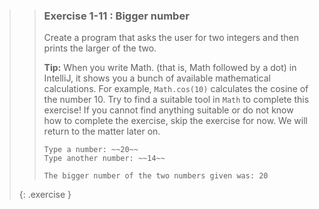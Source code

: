 >>### Exercise 1-11 : Bigger number
>>
>>Create a program that asks the user for two integers and then prints the larger of the two.
>>
>>**Tip:** When you write Math. (that is, Math followed by a dot) in IntelliJ, it shows you a bunch of available mathematical calculations. For example, `Math.cos(10)` calculates the cosine of the number 10. Try to find a suitable tool in `Math` to complete this exercise! If you cannot find anything suitable or do not know how to complete the exercise, skip the exercise for now. We will return to the matter later on.
>>
>>```output
>>Type a number: ~~20~~
>>Type another number: ~~14~~
>>
>>The bigger number of the two numbers given was: 20
>>```
>{: .exercise }